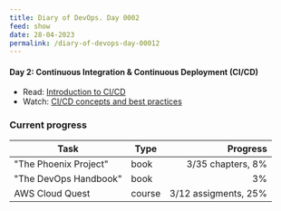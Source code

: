```yaml
---
title: Diary of DevOps. Day 0002
feed: show
date: 28-04-2023
permalink: /diary-of-devops-day-00012
---
```


#### **Day 2: Continuous Integration & Continuous Deployment (CI/CD)**
- Read: [Introduction to CI/CD](https://www.atlassian.com/continuous-delivery/principles)
- Watch: [CI/CD concepts and best practices](https://www.youtube.com/watch?v=xSv_m3KhUO8)

### Current progress
Task | Type | Progress
--- | --- | ---:
"The Phoenix Project" | book | 3/35 chapters, 8%
"The DevOps Handbook" | book | 3%
AWS Cloud Quest | course | 3/12 assigments, 25%



